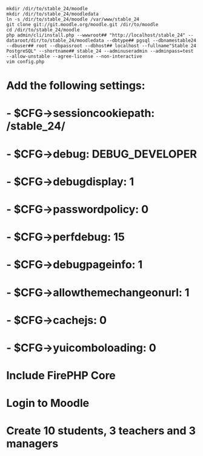 ```
mkdir /dir/to/stable_24/moodle
mkdir /dir/to/stable_24/moodledata
ln -s /dir/to/stable_24/moodle /var/www/stable_24
git clone git://git.moodle.org/moodle.git /dir/to/moodle
cd /dir/to/stable_24/moodle
php admin/cli/install.php --wwwroot## "http://localhost/stable_24" --dataroot/dir/to/stable_24/moodledata --dbtype## pgsql --dbnamestable24 --dbuser## root --dbpassroot --dbhost## localhost --fullname"Stable 24 PostgreSQL" --shortname## stable_24 --adminuseradmin --adminpass=test --allow-unstable --agree-license --non-interactive
vim config.php
```
# Add the following settings:
# - $CFG->sessioncookiepath: /stable_24/
# - $CFG->debug: DEBUG_DEVELOPER
# - $CFG->debugdisplay: 1
# - $CFG->passwordpolicy: 0
# - $CFG->perfdebug: 15
# - $CFG->debugpageinfo: 1
# - $CFG->allowthemechangeonurl: 1
# - $CFG->cachejs: 0
# - $CFG->yuicomboloading: 0
# Include FirePHP Core
# Login to Moodle
# Create 10 students, 3 teachers and 3 managers
